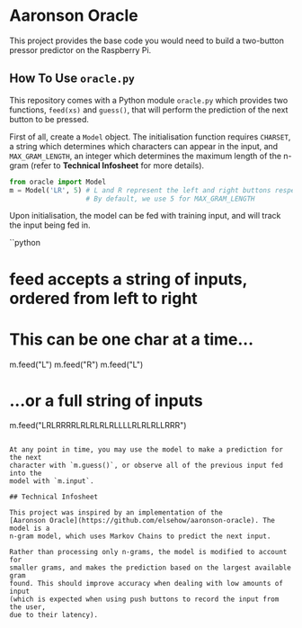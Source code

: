 # Aaronson Oracle

This project provides the base code you would need to build a two-button
pressor predictor on the Raspberry Pi.

## How To Use `oracle.py`

This repository comes with a Python module `oracle.py` which provides two
functions, `feed(xs)` and `guess()`, that will perform the prediction of the
next button to be pressed.

First of all, create a `Model` object. The initialisation function requires
`CHARSET`, a string which determines which characters can appear in the
input, and `MAX_GRAM_LENGTH`, an integer which determines the maximum length
of the n-gram (refer to **Technical Infosheet** for more details).

```python
from oracle import Model
m = Model('LR', 5) # L and R represent the left and right buttons respectively
                   # By default, we use 5 for MAX_GRAM_LENGTH
```

Upon initialisation, the model can be fed with training input, and will track
the input being fed in.

``python
# feed accepts a string of inputs, ordered from left to right
# This can be one char at a time...
m.feed("L")
m.feed("R")
m.feed("L")
# ...or a full string of inputs
m.feed("LRLRRRRLRLRLRLRLLLLRLRLRLLRRR")
```

At any point in time, you may use the model to make a prediction for the next
character with `m.guess()`, or observe all of the previous input fed into the
model with `m.input`.

## Technical Infosheet

This project was inspired by an implementation of the
[Aaronson Oracle](https://github.com/elsehow/aaronson-oracle). The model is a
n-gram model, which uses Markov Chains to predict the next input.

Rather than processing only n-grams, the model is modified to account for
smaller grams, and makes the prediction based on the largest available gram
found. This should improve accuracy when dealing with low amounts of input
(which is expected when using push buttons to record the input from the user,
due to their latency).

